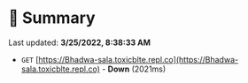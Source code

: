 # 📖 Summary
Last updated: **3/25/2022, 8:38:33 AM**

- `GET` [https://Bhadwa-sala.toxicblte.repl.co](https://Bhadwa-sala.toxicblte.repl.co) - **Down** (2021ms)
